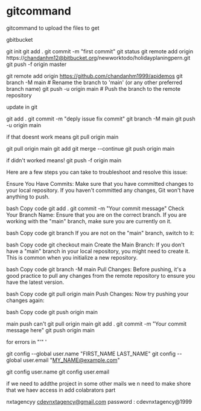# gitcommand
gitcommand to upload the files to get

gbitbucket

git init
git add .
git commit -m "first commit"
git status
git remote add origin https://chandanhm12@bitbucket.org/newworktodo/holidayplaningpern.git
git push -f origin master

git remote add origin https://github.com/chandanhm1999/apidemos
git branch -M main  # Rename the branch to 'main' (or any other preferred branch name)
git push -u origin main  # Push the branch to the remote repository

update in git 

git add .
git commit -m "deply issue fix commit"
git branch -M main
git push -u origin main

if that doesnt work means
 git pull origin main

git pull origin main
git add <conflicted-files>
git merge --continue
git push origin main

if didn't worked means!
git push -f origin main

Here are a few steps you can take to troubleshoot and resolve this issue:

Ensure You Have Commits:
Make sure that you have committed changes to your local repository. If you haven't committed any changes, Git won't have anything to push.

bash
Copy code
git add .
git commit -m "Your commit message"
Check Your Branch Name:
Ensure that you are on the correct branch. If you are working with the "main" branch, make sure you are currently on it.

bash
Copy code
git branch
If you are not on the "main" branch, switch to it:

bash
Copy code
git checkout main
Create the Main Branch:
If you don't have a "main" branch in your local repository, you might need to create it. This is common when you initialize a new repository.

bash
Copy code
git branch -M main
Pull Changes:
Before pushing, it's a good practice to pull any changes from the remote repository to ensure you have the latest version.

bash
Copy code
git pull origin main
Push Changes:
Now try pushing your changes again:

bash
Copy code
git push origin main


main push can't
git pull origin main
git add .
git commit -m "Your commit message here"
git push origin main


for errors in "'" &apos;

git config --global user.name "FIRST_NAME LAST_NAME"
git config --global user.email "MY_NAME@example.com"

git config user.name
git config user.email

if we need to addthe project in some other mails we n
need to make shore that we haev access in add colabrators part

nxtagencyy 
cdevnxtagency@gmail.com
password : cdevnxtagency@1999
